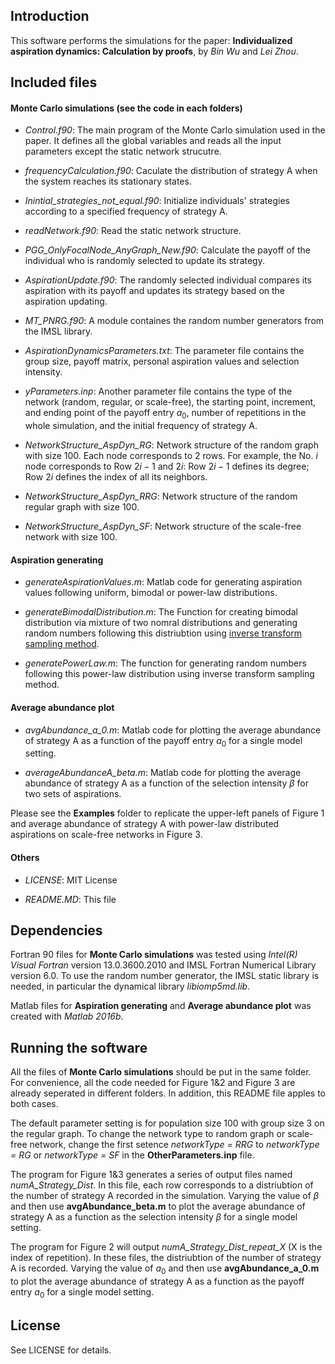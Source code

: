 ## Introduction

This software performs the simulations for the paper: **Individualized aspiration dynamics: Calculation by proofs**, by *Bin Wu* and *Lei Zhou*.

## Included files

#### Monte Carlo simulations (see the code in each folders)
- *Control.f90*: The main program of the Monte Carlo simulation used in the paper. It defines all the global variables and reads all the input parameters except the static network strucutre. 

- *frequencyCalculation.f90*: Caculate the distribution of strategy A when the system reaches its stationary states.

- *Inintial_strategies_not_equal.f90*: Initialize individuals' strategies according to a specified frequency of strategy A.

- *readNetwork.f90*: Read the static network structure.

- *PGG_OnlyFocalNode_AnyGraph_New.f90*: Calculate the payoff of the individual who is randomly selected to update its strategy.

- *AspirationUpdate.f90*: The randomly selected individual compares its aspiration with its payoff and updates its strategy based on the aspiration updating.

- *MT_PNRG.f90*: A module containes the random number generators from the IMSL library. 

- *AspirationDynamicsParameters.txt*: The parameter file contains the group size, payoff matrix, personal aspiration values and selection intensity.

- *yParameters.inp*: Another parameter file contains the type of the network (random, regular, or scale-free), the starting point, increment, and ending point of the payoff entry $a_0$, number of repetitions in the whole simulation, and the initial frequency of strategy A.

- *NetworkStructure_AspDyn_RG*: Network structure of the random graph with size 100. Each node corresponds to 2 rows. For example, the No. $i$ node corresponds to Row $2i-1$ and $2i$: Row $2i-1$ defines its degree; Row $2i$ defines the index of all its neighbors. 

- *NetworkStructure_AspDyn_RRG*: Network structure of the random regular graph with size 100. 

- *NetworkStructure_AspDyn_SF*: Network structure of the scale-free network with size 100.

#### Aspiration generating
- *generateAspirationValues.m*: Matlab code for generating aspiration values following uniform, bimodal or power-law distributions.

- *generateBimodalDistribution.m*: The Function for creating bimodal distribution via mixture of two nomral distributions and generating random numbers following this distriubtion using [inverse transform sampling method](https://en.wikipedia.org/wiki/Inverse_transform_sampling).

- *generatePowerLaw.m*: The function for generating random numbers following this power-law distribution using inverse transform sampling method.

#### Average abundance plot
- *avgAbundance_a_0.m*: Matlab code for plotting the average abundance of strategy A as a function of the payoff entry $a_0$ for a single model setting.

- *averageAbundanceA_beta.m*: Matlab code for plotting the average abundance of strategy A as a function of the selection intensity $\beta$ for two sets of aspirations.

Please see the **Examples** folder to replicate the upper-left panels of Figure 1 and average abundance of strategy A with power-law distributed aspirations on scale-free networks in Figure 3. 

#### Others
- *LICENSE*: MIT License

- *README.MD*: This file 


## Dependencies

Fortran 90 files for **Monte Carlo simulations** was tested using *Intel(R) Visual Fortran* version 13.0.3600.2010 and IMSL Fortran Numerical Library version 6.0. To use the random number generator, the IMSL static library is needed, in particular the dynamical library *libiomp5md.lib*. 

Matlab files for **Aspiration generating** and **Average abundance plot** was created with *Matlab 2016b*.


## Running the software

All the files of **Monte Carlo simulations** should be put in the same folder. For convenience, all the code needed for Figure 1&2 and Figure 3 are already seperated in different folders. In addition, this README file apples to both cases. 

The default parameter setting is for population size 100 with group size 3 on the regular graph. To change the network type to random graph or scale-free network, change the first setence *networkType = RRG* to  *networkType = RG* or *networkType = SF* in the **OtherParameters.inp** file.

The program for Figure 1&3 generates a series of output files named *numA_Strategy_Dist*. In this file, each row corresponds to a distriubtion of the number of strategy A recorded in the simulation. Varying the value of $\beta$ and then use **avgAbundance_beta.m** to plot the average abundance of strategy A as a function as the selection intensity $\beta$ for a single model setting.

The program for Figure 2 will output *numA_Strategy_Dist_repeat_X* (X is the index of repetition). In these files, the distriubtion of the number of strategy A is recorded. Varying the value of $a_0$ and then use **avgAbundance_a_0.m** to plot the average abundance of strategy A as a function as the payoff entry $a_0$ for a single model setting.

## License

See LICENSE for details. 

